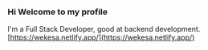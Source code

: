 ### Hi Welcome to my profile

<!--
profile here
-->
I'm a Full Stack Developer, good at backend development.
[https://wekesa.netlify.app/](https://wekesa.netlify.app/)
